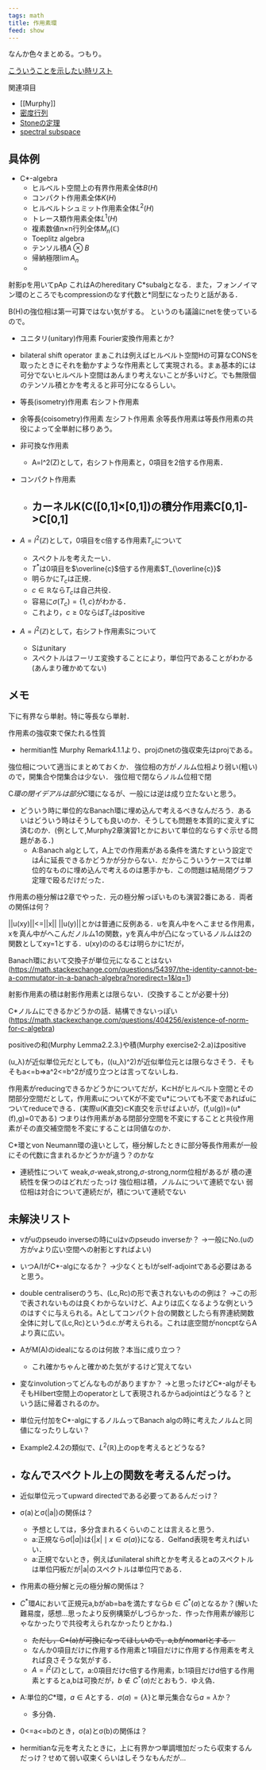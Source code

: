 ```yaml
---
tags: math
title: 作用素環
feed: show
---
```

なんか色々まとめる。つもり。

[こういうことを示したい時リスト](notes/こういうことを示したい時リスト.md)


関連項目
- [[Murphy]]
- [密度行列](notes/密度行列.md)
- [Stoneの定理](notes/Stoneの定理.md)
- [spectral subspace](notes/spectral%20subspace.md)


## 具体例
- C*-algebra
	- ヒルベルト空間上の有界作用素全体$B(H)$ 
	- コンパクト作用素全体$K(H)$
	- ヒルベルトシュミット作用素全体$L^2(H)$
	- トレース類作用素全体$L^1(H)$
	- 複素数値n×n行列全体$M_n(\mathbb{C})$
	- Toeplitz algebra
	- テンソル積$A\otimes B$
	- 帰納極限$\lim A_n$
	- 
射影pを用いてpAp
	これはAのhereditary C\*subalgとなる．また，フォンノイマン環のところでもcompressionのなす代数と\*同型になったりと話がある．

B(H)の強位相は第一可算ではない気がする。
というのも議論にnetを使っているので。

- ユニタリ(unitary)作用素
Fourier変換作用素とか?

- bilateral shift operator
まぁこれは例えばヒルベルト空間Hの可算なCONSを取ったときにそれを動かすような作用素として実現される。まぁ基本的には可分でないヒルベルト空間はあんまり考えないことが多いけど。でも無限個のテンソル積とかを考えると非可分になるらしい。

- 等長(isometry)作用素
右シフト作用素

- 余等長(coisometry)作用素
左シフト作用素
余等長作用素は等長作用素の共役によって全単射に移りあう。

- 非可換な作用素
	- A=l^2(Z)として，右シフト作用素と，0項目を2倍する作用素．

- コンパクト作用素
	- カーネルK(C([0,1]×[0,1])の積分作用素C[0,1]->C[0,1]
		- 

- $A=l^2(\mathbb{Z})$として，0項目をc倍する作用素$T_c$について
	- スペクトルを考えたーい．
	- $T^*$は0項目を$\overline{c}$倍する作用素$T_{\overline{c}}$
	- 明らかに$T_c$は正規．
	- $c\in\mathbb{R}$なら$T_c$は自己共役．
	- 容易に$\sigma(T_c)=\{1,c\}$がわかる．
	- これより，$c\geq 0$ならば$T_c$はpositive
- $A=l^2(\mathbb{Z})$として，右シフト作用素Sについて
	- Sはunitary
	- スペクトルはフーリエ変換することにより，単位円であることがわかる(あんまり確かめてない)

## メモ
下に有界なら単射。特に等長なら単射．

作用素の強収束で保たれる性質
- hermitian性
Murphy Remark4.1.1より、projのnetの強収束先はprojである。

強位相について適当にまとめておくか．
	強位相の方がノルム位相より弱い(粗い)ので，開集合や閉集合は少ない．
	強位相で閉ならノルム位相で閉
	

C*環の閉イデアルは部分C*環になるが、一般には逆は成り立たないと思う。

- どういう時に単位的なBanach環に埋め込んで考えるべきなんだろう．あるいはどういう時はそうしても良いのか．そうしても問題を本質的に変えずに済むのか．(例として,Murphy2章演習1とかにおいて単位的ならすぐ示せる問題がある．)
	- A:Banach algとして，A上での作用素がある条件を満たすという設定では$\tilde{A}$に延長できるかどうかが分からない．だからこういうケースでは単位的なものに埋め込んで考えるのは悪手かも．この問題は結局閉グラフ定理で殴るだけだった．

作用素の極分解は2章でやった．元の極分解っぽいものも演習2番にある．両者の関係は何？

||u(xy)||<=||x|| ||u(y)||とかは普通に反例ある．uを真ん中をへこませる作用素，xを真ん中がへこんだノルム1の関数，yを真ん中が凸になっているノルムは2の関数としてxy=1とする．u(xy)ののるむは明らかに1だが，

Banach環において交換子が単位元になることはない(https://math.stackexchange.com/questions/54397/the-identity-cannot-be-a-commutator-in-a-banach-algebra?noredirect=1&lq=1)

射影作用素の積は射影作用素とは限らない．(交換することが必要十分)

C*ノルムにできるかどうかの話．結構できないっぽい(https://math.stackexchange.com/questions/404256/existence-of-norm-for-c-algebra)

positiveの和(Murphy Lemma2.2.3.)や積(Murphy exercise2-2.a)はpositive

(u_λ)が近似単位元だとしても，((u_λ)^2)が近似単位元とは限らなさそう．そもそもa<=b⇒a^2<=b^2が成り立つとは言ってないしね．

作用素がreducingできるかどうかについてだが，K⊂Hがヒルベルト空間とその閉部分空間だとして，作用素uについてKが不変でu\*についても不変であればuについてreduceできる．(実際u(K直交)⊂K直交を示せばよいが，(f,u(g))=(u\*(f),g)=0である)
つまりは作用素がある閉部分空間を不変にすることと共役作用素がその直交補空間を不変にすることは同値なのか．

C\*環とvon Neumann環の違いとして，極分解したときに部分等長作用素が一般にその代数に含まれるかどうかが違う？のかな

- 連続性について
weak,$\sigma$-weak,strong,$\sigma$-strong,norm位相があるが
積の連続性を保つのはどれだったっけ
強位相は積，ノルムについて連続でない
弱位相は対合について連続だが，積について連続でない



## 未解決リスト
-  vがuのpseudo inverseの時にuはvのpseudo inverseか？
→一般にNo.(uの方がvより広い空間への射影とすればよい)

- いつA/IがC*-algになるか？
→少なくともIがself-adjointである必要はあると思う。

- double centraliserのうち、(Lc,Rc)の形で表されないものの例は？
→この形で表されないものは良くわからないけど、Aよりは広くなるような例というのはすぐに与えられる。Aとしてコンパクト台の関数としたら有界連続関数全体に対して(Lc,Rc)というd.c.が考えられる。これは底空間がnoncptならAより真に広い。

- AがM(A)のidealになるのは何故？本当に成り立つ？
	- これ確かちゃんと確かめた気がするけど覚えてない

- 変なinvolutionってどんなものがありますか？
→と思ったけどC*-algがそもそもHilbert空間上のoperatorとして表現されるからadjointはどうなる？という話に帰着されるのか。

- 単位元付加をC*-algにするノルムってBanach algの時に考えたノルムと同値になったりしない？

- Example2.4.2の類似で、$L^2(\mathbb{R})$上のopを考えるとどうなる?

- なんでスペクトル上の関数を考えるんだっけ。
	- 

- 近似単位元ってupward directedである必要ってあるんだっけ？
- σ(a)とσ(|a|)の関係は？
	- 予想としては，多分含まれるくらいのことは言えると思う．
	- a:正規なら$\sigma(|a|)$は$\{|x|\mid x\in\sigma(a)\}$になる．Gelfand表現を考えればいい．
	- a:正規でないとき，例えばunilateral shiftとかを考えるとaのスペクトルは単位円板だが|a|のスペクトルは単位円である．
- 作用素の極分解と元の極分解の関係は？
- $C^*$環$A$において正規元a,bがab=baを満たすなら$b\in C^*(a)$となるか？(解いた難易度，感想...思ったより反例構築がしづらかった．作った作用素が線形じゃなかったりで共役考えられなかったりとかね．)
	- ~~ただし，C*(a)が可換になってほしいので，a,bがnomarlとする．~~
	- なんか0項目だけに作用する作用素と1項目だけに作用する作用素を考えれば良さそうな気がする．
	- $A=l^2(\mathbb{Z})$として，a:0項目だけc倍する作用素，b:1項目だけd倍する作用素とするとa,bは可換だが，$b\notin C^*(a)$だとおもう．ゆえ偽．

- A:単位的$C*$環，$a\in A$とする．$\sigma(a)=\{\lambda\}$と単元集合なら$a=\lambda$か？
	- 多分偽．

- 0<=a<=bのとき，σ(a)とσ(b)の関係は？

- hermitianな元を考えたときに，上に有界かつ単調増加だったら収束するんだっけ？せめて弱い収束くらいはしそうなもんだが...